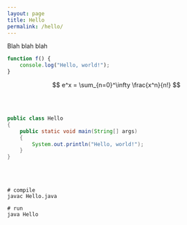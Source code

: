 ```yaml
---
layout: page
title: Hello
permalink: /hello/
---
```


Blah blah blah

```javascript
function f() {
    console.log("Hello, world!");
}
```

$$ e^x = \sum_{n=0}^\infty \frac{x^n}{n!} $$

<br/>
<div class="sketch-container" id="sketch-container-2"></div>  
<br/>

```java
public class Hello
{
    public static void main(String[] args)
    {
        System.out.println("Hello, world!");
    }
}
```

<br/>

<div class="sketch-container" id="sketch-container"></div>  

<br/>

```console
# compile
javac Hello.java

# run
java Hello
```

<script src="unit_circle.js"></script>
<script src="pyramid.js"></script>

<script>
    new p5(unitCircleSketch, "sketch-container");
    new p5(pyramidSketch, "sketch-container-2");
</script>

